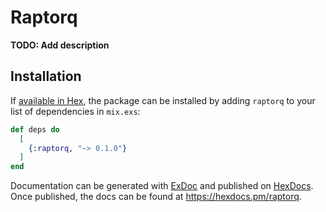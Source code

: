 # Raptorq

**TODO: Add description**

## Installation

If [available in Hex](https://hex.pm/docs/publish), the package can be installed
by adding `raptorq` to your list of dependencies in `mix.exs`:

```elixir
def deps do
  [
    {:raptorq, "~> 0.1.0"}
  ]
end
```

Documentation can be generated with [ExDoc](https://github.com/elixir-lang/ex_doc)
and published on [HexDocs](https://hexdocs.pm). Once published, the docs can
be found at <https://hexdocs.pm/raptorq>.

